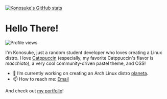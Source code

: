 <!--
**sakkke/sakkke** is a ✨ _special_ ✨ repository because its `README.md` (this file) appears on your GitHub profile.

Here are some ideas to get you started:

- 🔭 I’m currently working on ...
- 🌱 I’m currently learning ...
- 👯 I’m looking to collaborate on ...
- 🤔 I’m looking for help with ...
- 💬 Ask me about ...
- 📫 How to reach me: ...
- 😄 Pronouns: ...
- ⚡ Fun fact: ...
-->

[![Konosuke's GitHub stats](https://github-readme-stats.vercel.app/api?username=sakkke&show_icons=true&bg_color=24273a&text_color=cad3f5&icon_color=c6a0f6&title_color=8bd5ca)](https://github.com/anuraghazra/github-readme-stats)

# Hello There!
![Profile views](https://gpvc.arturio.dev/sakkke)

I'm Konosuke, just a random student developer who loves creating a Linux distro.
I love [Catppuccin](https://github.com/catppuccin/catppuccin) (especially, my favorite Catppuccin's flavor is *macchiato*), a very cool community-driven pastel theme, and OSS!

- 🔭 I’m currently working on creating an Arch Linux distro [planeta](https://github.com/sakkke/planeta).
- 📫 How to reach me: [Email](mailto:w32w64@gmail.com)

And check out [my portfolio](https://classic-modern.netlify.app/)!
